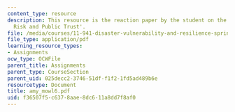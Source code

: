 ```yaml
---
content_type: resource
description: This resource is the reaction paper by the student on the topic 'Transboundary
  Risk and Public Trust'.
file: /media/courses/11-941-disaster-vulnerability-and-resilience-spring-2005/f36507f5c6378aae8dc611a8dd7f8af0_amy_mowl6.pdf
file_type: application/pdf
learning_resource_types:
- Assignments
ocw_type: OCWFile
parent_title: Assignments
parent_type: CourseSection
parent_uid: 025decc2-3746-51df-f1f2-1fd5ad489b6e
resourcetype: Document
title: amy_mowl6.pdf
uid: f36507f5-c637-8aae-8dc6-11a8dd7f8af0
---
```

